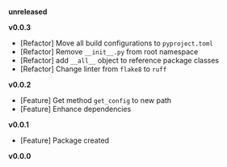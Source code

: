 
**unreleased**

**v0.0.3**
- [Refactor] Move all build configurations to `pyproject.toml`
- [Refactor] Remove `__init__.py` from root namespace
- [Refactor] add `__all__` object to reference package classes
- [Refactor] Change linter from `flake8` to `ruff`

**v0.0.2**
- [Feature] Get method `get_config` to new path
- [Feature] Enhance dependencies

**v0.0.1**
- [Feature] Package created

**v0.0.0**
